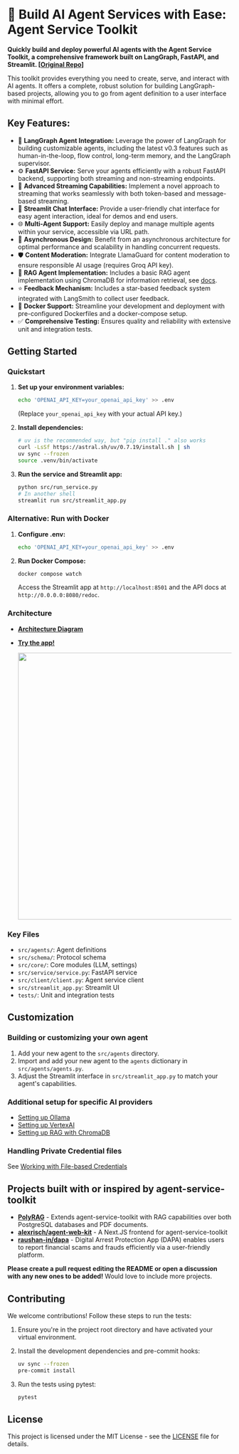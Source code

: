 # 🤖 Build AI Agent Services with Ease: Agent Service Toolkit

**Quickly build and deploy powerful AI agents with the Agent Service Toolkit, a comprehensive framework built on LangGraph, FastAPI, and Streamlit. [[Original Repo](https://github.com/JoshuaC215/agent-service-toolkit)]**

This toolkit provides everything you need to create, serve, and interact with AI agents. It offers a complete, robust solution for building LangGraph-based projects, allowing you to go from agent definition to a user interface with minimal effort.

## Key Features:

*   🚀 **LangGraph Agent Integration:** Leverage the power of LangGraph for building customizable agents, including the latest v0.3 features such as human-in-the-loop, flow control, long-term memory, and the LangGraph supervisor.
*   ⚙️ **FastAPI Service:** Serve your agents efficiently with a robust FastAPI backend, supporting both streaming and non-streaming endpoints.
*   📡 **Advanced Streaming Capabilities:** Implement a novel approach to streaming that works seamlessly with both token-based and message-based streaming.
*   💬 **Streamlit Chat Interface:** Provide a user-friendly chat interface for easy agent interaction, ideal for demos and end users.
*   🌐 **Multi-Agent Support:** Easily deploy and manage multiple agents within your service, accessible via URL path.
*   🔄 **Asynchronous Design:** Benefit from an asynchronous architecture for optimal performance and scalability in handling concurrent requests.
*   🛡️ **Content Moderation:** Integrate LlamaGuard for content moderation to ensure responsible AI usage (requires Groq API key).
*   🧠 **RAG Agent Implementation:** Includes a basic RAG agent implementation using ChromaDB for information retrieval, see [docs](docs/RAG_Assistant.md).
*   ⭐ **Feedback Mechanism:** Includes a star-based feedback system integrated with LangSmith to collect user feedback.
*   🐳 **Docker Support:** Streamline your development and deployment with pre-configured Dockerfiles and a docker-compose setup.
*   ✅ **Comprehensive Testing:** Ensures quality and reliability with extensive unit and integration tests.

## Getting Started

### Quickstart

1.  **Set up your environment variables:**

    ```bash
    echo 'OPENAI_API_KEY=your_openai_api_key' >> .env
    ```
    (Replace `your_openai_api_key` with your actual API key.)

2.  **Install dependencies:**

    ```bash
    # uv is the recommended way, but "pip install ." also works
    curl -LsSf https://astral.sh/uv/0.7.19/install.sh | sh
    uv sync --frozen
    source .venv/bin/activate
    ```

3.  **Run the service and Streamlit app:**

    ```bash
    python src/run_service.py
    # In another shell
    streamlit run src/streamlit_app.py
    ```

### Alternative: Run with Docker

1.  **Configure .env:**

    ```bash
    echo 'OPENAI_API_KEY=your_openai_api_key' >> .env
    ```

2.  **Run Docker Compose:**

    ```bash
    docker compose watch
    ```

    Access the Streamlit app at `http://localhost:8501` and the API docs at `http://0.0.0.0:8080/redoc`.

### Architecture

*   **[Architecture Diagram](media/agent_architecture.png)**
*   **[Try the app!](https://agent-service-toolkit.streamlit.app/)**

    <a href="https://agent-service-toolkit.streamlit.app/"><img src="media/app_screenshot.png" width="600"></a>

### Key Files

*   `src/agents/`: Agent definitions
*   `src/schema/`: Protocol schema
*   `src/core/`: Core modules (LLM, settings)
*   `src/service/service.py`: FastAPI service
*   `src/client/client.py`: Agent service client
*   `src/streamlit_app.py`: Streamlit UI
*   `tests/`: Unit and integration tests

## Customization

### Building or customizing your own agent

1.  Add your new agent to the `src/agents` directory.
2.  Import and add your new agent to the `agents` dictionary in `src/agents/agents.py`.
3.  Adjust the Streamlit interface in `src/streamlit_app.py` to match your agent's capabilities.

### Additional setup for specific AI providers

-   [Setting up Ollama](docs/Ollama.md)
-   [Setting up VertexAI](docs/VertexAI.md)
-   [Setting up RAG with ChromaDB](docs/RAG_Assistant.md)
### Handling Private Credential files
See [Working with File-based Credentials](docs/File_Based_Credentials.md)

## Projects built with or inspired by agent-service-toolkit
*   **[PolyRAG](https://github.com/QuentinFuxa/PolyRAG)** - Extends agent-service-toolkit with RAG capabilities over both PostgreSQL databases and PDF documents.
*   **[alexrisch/agent-web-kit](https://github.com/alexrisch/agent-web-kit)** - A Next.JS frontend for agent-service-toolkit
*   **[raushan-in/dapa](https://github.com/raushan-in/dapa)** - Digital Arrest Protection App (DAPA) enables users to report financial scams and frauds efficiently via a user-friendly platform.

**Please create a pull request editing the README or open a discussion with any new ones to be added!** Would love to include more projects.

## Contributing

We welcome contributions! Follow these steps to run the tests:

1.  Ensure you're in the project root directory and have activated your virtual environment.

2.  Install the development dependencies and pre-commit hooks:

    ```sh
    uv sync --frozen
    pre-commit install
    ```

3.  Run the tests using pytest:

    ```sh
    pytest
    ```

## License

This project is licensed under the MIT License - see the [LICENSE](LICENSE) file for details.